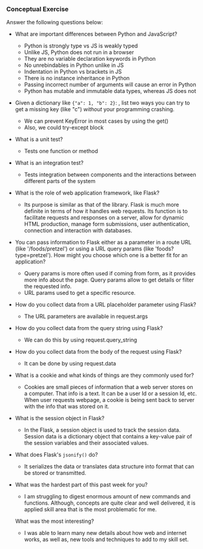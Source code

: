 ### Conceptual Exercise
Answer the following questions below:

- What are important differences between Python and JavaScript?

  * Python is strongly type vs JS is weakly typed
  * Unlike JS, Python does not run in a browser
  * They are no variable declaration keywords in Python
  * No unrebindables in Python unlike in JS
  * Indentation in Python vs brackets in JS
  * There is no instance inheritance in Python
  * Passing incorrect number of arguments will cause an error in Python
  * Python has mutable and immutable data types, whereas JS does not
- Given a dictionary like ``{"a": 1, "b": 2}``: , list two ways you 
  can try to get a missing key (like "c") *without* your programming 
  crashing.
   * We can prevent KeyError in most cases by using the get()
   * Also, we could try-except block

- What is a unit test?
  * Tests one function or method

- What is an integration test?
  * Tests integration between components and the interactions between
  different parts of the system

- What is the role of web application framework, like Flask?
  * Its purpose is similar as that of the library. Flask is much more definite 
  in terms of how it handles web requests. Its function is to facilitate 
  requests and responses on a server, allow for dynamic HTML production, manage 
  form submissions, user authentication, connection and interaction with 
  databases. 

- You can pass information to Flask either as a parameter in a route URL
  (like '/foods/pretzel') or using a URL query params (like
  'foods?type=pretzel'). How might you choose which one is a better fit
  for an application?
  * Query params is more often used if coming from form, as it provides more 
  info about the page. Query params allow to get details or filter the 
  requested info. 
  * URL params used to get a specific resource. 

- How do you collect data from a URL placeholder parameter using Flask?
  * The URL parameters are available in request.args

- How do you collect data from the query string using Flask?
  * We can do this by using request.query_string

- How do you collect data from the body of the request using Flask?
  * It can be done by using request.data

- What is a cookie and what kinds of things are they commonly used for?
  * Cookies are small pieces of information that a web server stores on a 
  computer. That info is a text. It can be a user Id or a session Id, etc.
  When user requests webpage, a cookie is being sent back to server with the 
  info that was stored on it. 

- What is the session object in Flask?
  * In the Flask, a session object is used to track the session data.  
  Session data is a dictionary object that contains a key-value pair of the 
  session variables and their associated values.

- What does Flask's `jsonify()` do?
  * It serializes the data or translates data structure into format 
  that can be stored or transmitted.

- What was the hardest part of this past week for you?
  * I am struggling to digest enormous amount of new commands and functions.
  Although, concepts are quite clear and well delivered, it is applied skill
  area that is the most problematic for me.

  What was the most interesting?
  * I was able to learn many new details about how web and internet works,
  as well as, new tools and techniques to add to my skill set. 
